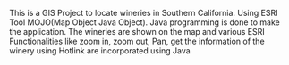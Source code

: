 This is a GIS Project to locate wineries in Southern California.
Using ESRI Tool MOJO(Map Object Java Object).
Java programming is done to make the application.
The wineries are shown on the map and various ESRI Functionalities like zoom in, zoom out, Pan, 
get the information of the winery using Hotlink are incorporated using Java

